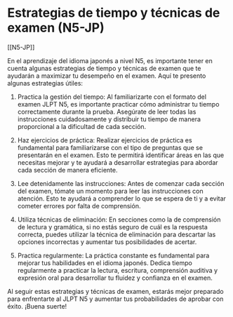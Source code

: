 # Estrategias de tiempo y técnicas de examen (N5-JP)

[[N5-JP]]

En el aprendizaje del idioma japonés a nivel N5, es importante tener en cuenta algunas estrategias de tiempo y técnicas de examen que te ayudarán a maximizar tu desempeño en el examen. Aquí te presento algunas estrategias útiles:

1. Practica la gestión del tiempo: Al familiarizarte con el formato del examen JLPT N5, es importante practicar cómo administrar tu tiempo correctamente durante la prueba. Asegúrate de leer todas las instrucciones cuidadosamente y distribuir tu tiempo de manera proporcional a la dificultad de cada sección.

2. Haz ejercicios de práctica: Realizar ejercicios de práctica es fundamental para familiarizarse con el tipo de preguntas que se presentarán en el examen. Esto te permitirá identificar áreas en las que necesitas mejorar y te ayudará a desarrollar estrategias para abordar cada sección de manera eficiente.

3. Lee detenidamente las instrucciones: Antes de comenzar cada sección del examen, tómate un momento para leer las instrucciones con atención. Esto te ayudará a comprender lo que se espera de ti y a evitar cometer errores por falta de comprensión.

4. Utiliza técnicas de eliminación: En secciones como la de comprensión de lectura y gramática, si no estás seguro de cuál es la respuesta correcta, puedes utilizar la técnica de eliminación para descartar las opciones incorrectas y aumentar tus posibilidades de acertar.

5. Practica regularmente: La práctica constante es fundamental para mejorar tus habilidades en el idioma japonés. Dedica tiempo regularmente a practicar la lectura, escritura, comprensión auditiva y expresión oral para desarrollar tu fluidez y confianza en el examen.

Al seguir estas estrategias y técnicas de examen, estarás mejor preparado para enfrentarte al JLPT N5 y aumentar tus probabilidades de aprobar con éxito. ¡Buena suerte!
